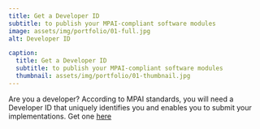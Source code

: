```yaml
---
title: Get a Developer ID
subtitle: to publish your MPAI-compliant software modules
image: assets/img/portfolio/01-full.jpg
alt: Developer ID

caption:
  title: Get a Developer ID
  subtitle: to publish your MPAI-compliant software modules 
  thumbnail: assets/img/portfolio/01-thumbnail.jpg
---
```


Are you a developer? According to MPAI standards, you will need a Developer ID that uniquely identifies you and enables you to submit your implementations. Get one [here]()


